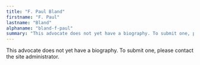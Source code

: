 ```yaml
---
title: "F. Paul Bland"
firstname: "F. Paul"
lastname: "Bland"
alphaname: "bland-f-paul"
summary: "This advocate does not yet have a biography. To submit one, please contact the site administrator."
---
```

This advocate does not yet have a biography. To submit one, please contact the site administrator.


